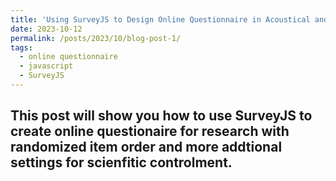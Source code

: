 ```yaml
---
title: 'Using SurveyJS to Design Online Questionnaire in Acoustical and Multisensory Study'
date: 2023-10-12
permalink: /posts/2023/10/blog-post-1/
tags:
  - online questionnaire
  - javascript
  - SurveyJS
---
```


This post will show you how to use SurveyJS to create online questionaire for research with randomized item order and more addtional settings for scienfitic controlment.
------